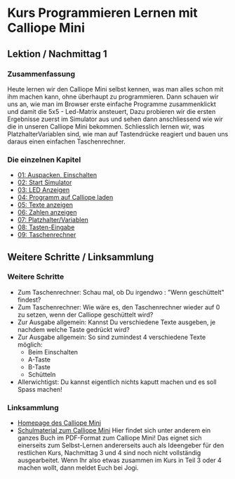 # Kurs Programmieren Lernen mit Calliope Mini
   
   
   
## Lektion / Nachmittag  1

### Zusammenfassung 

Heute lernen wir den Calliope Mini selbst kennen, was man alles schon mit ihm machen kann, ohne überhaupt zu programmieren.
Dann schauen wir uns an, wie man im Browser erste einfache Programme zusammenklickt und damit die 5x5 - Led-Matrix ansteuert,
Dazu probieren wir die ersten Ergebnisse zuerst im Simulator aus und sehen dann anschliessend wie wir die in unseren Calliope Mini bekommen.
Schliesslich lernen wir, was PlatzhalterVariablen sind, wie man auf Tastendrücke reagiert und bauen uns daraus einen einfachen Taschenrechner.   

### Die einzelnen Kapitel


* [01: Auspacken, Einschalten](01_01_Auspacken-Einschalten)
* [02: Start Simulator](01_02_Start_Simulator)
* [03: LED Anzeigen](01_03_LED_Anzeigen)
* [04: Programm auf Calliope laden](01_04_Programm_Auf_Calliope_Laden)
* [05: Texte anzeigen](01_05_Texte_Anzeigen)
* [06: Zahlen anzeigen](01_06_Zahlen_Anzeigen)
* [07: Platzhalter/Variablen](01_07_Platzhalter)
* [08: Tasten-Eingabe](01_08_TastenEingabe)
* [09: Taschenrechner](01_09_Taschenrechner)

## Weitere Schritte / Linksammlung 

### Weitere Schritte

* Zum Taschenrechner: Schau mal, ob Du irgendwo : "Wenn geschüttelt" findest?
* Zum Taschenrechner: Wie wäre es, den Taschenrechner wieder auf 0 zu setzen, wenn der Calliope geschüttelt wird?
* Zur Ausgabe allgemein: Kannst Du verschiedene Texte ausgeben, je nachdem welche Taste gedrückt wird?
* Zur Ausgabe allgemein: So sind zumindest 4 verschiedene Texte möglich:
    * Beim Einschalten
    * A-Taste
    * B-Taste
    * Schütteln
 * Allerwichtigst: Du kannst eigentlich nichts kaputt machen und es soll Spass machen! 
 

### Linksammlung 

* [Homepage des Calliope Mini](https://calliope.cc/)
* [Schulmaterial zum Calliope Mini](https://calliope.cc/schulen/schulmaterial) Hier findet sich unter anderem ein ganzes Buch im PDF-Format zum Calliope Mini! Das eignet sich einerseits zum Selbst-Lernen andererseits auch als Ideengeber für den restlichen Kurs, Nachmittag 3 und 4 sind noch nicht vollständig ausgearbeitet. Wenn Ihr also etwas zusammen im Kurs in Teil 3 oder 4 machen wollt, dann meldet Euch bei Jogi.
 


